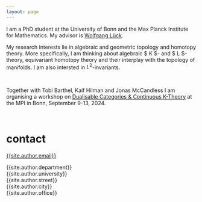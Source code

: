 ```yaml
---
layout: page
---
```

I am a PhD student at the University of Bonn and the Max Planck Institute for Mathematics. My advisor is [Wolfgang Lück](https://him-lueck.uni-bonn.de/).

My research interests lie in algebraic and geometric topology and homotopy theory.
More specifically, I am thinking about algebraic $ K $- and $ L $-theory, equivariant homotopy theory and their interplay with the topology of manifolds.
I am also intersted in $L^2$-invariants.

<br />

Together with Tobi Barthel, Kaif Hilman and Jonas McCandless I am organising a workshop on [Dualisable Categories & Continuous K-Theory](https://www.mpim-bonn.mpg.de/dualcat2024) at the MPI in Bonn, September 9-13, 2024.

<br />

# contact

[{{site.author.email}}](mailto:{{site.author.email}})

{{site.author.department}} \
{{site.author.university}} \
{{site.author.street}} \
{{site.author.city}} \
{{site.author.office}}
